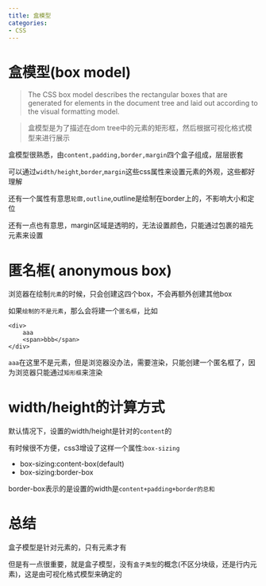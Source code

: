 ```yaml
---
title: 盒模型
categories: 
- CSS
---
```


# 盒模型(box model)

> The CSS box model describes the rectangular boxes that are generated for elements in the document tree and laid out according to the visual formatting model.

> 盒模型是为了描述在dom tree中的元素的矩形框，然后根据可视化格式模型来进行展示

盒模型很熟悉，由`content,padding,border,margin`四个盒子组成，层层嵌套


可以通过`width/height`,`border`,`margin`这些css属性来设置元素的外观，这些都好理解



还有一个属性有意思`轮廓,outline`,outline是绘制在border上的，不影响大小和定位

还有一点也有意思，margin区域是透明的，无法设置颜色，只能通过包裹的祖先元素来设置



# 匿名框( anonymous box)

浏览器在绘制`元素`的时候，只会创建这四个box，不会再额外创建其他box

如果`绘制的不是元素`，那么会将建一个`匿名框`，比如

```
<div>
    aaa
    <span>bbb</span>
</div>
```
`aaa`在这里不是元素，但是浏览器没办法，需要渲染，只能创建一个匿名框了，因为浏览器只能通过`矩形框`来渲染

# width/height的计算方式

默认情况下，设置的width/height是针对的`content`的

有时候很不方便，css3增设了这样一个属性:`box-sizing`

- box-sizing:content-box(default)
- box-sizing:border-box

border-box表示的是设置的width是`content+padding+border的总和`


# 总结

盒子模型是针对元素的，只有元素才有

但是有一点很重要，就是盒子模型，没有`盒子类型`的概念(不区分块级，还是行内元素)，这是由可视化格式模型来确定的